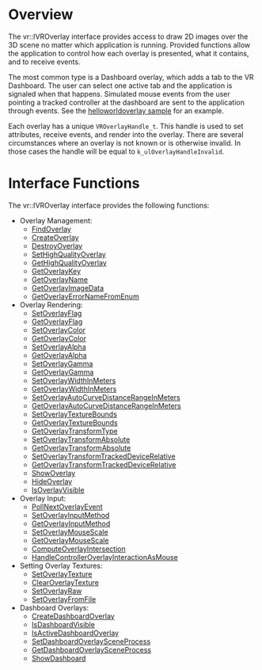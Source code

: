 # Overview

The vr::IVROverlay interface provides access to draw 2D images over the 3D scene no matter which application is running. Provided functions allow the application to control how each overlay is presented, what it contains, and to receive events.

The most common type is a Dashboard overlay, which adds a tab to the VR Dashboard. The user can select one active tab and the application is signaled when that happens. Simulated mouse events from the user pointing a tracked controller at the dashboard are sent to the application through events. See the [helloworldoverlay sample](https://github.com/ValveSoftware/openvr/tree/master/samples/helloworldoverlay) for an example.

Each overlay has a unique `VROverlayHandle_t`. This handle is used to set attributes, receive events, and render into the overlay. There are several circumstances where an overlay is not known or is otherwise invalid. In those cases the handle will be equal to `k_ulOverlayHandleInvalid`.

# Interface Functions

The vr::IVROverlay interface provides the following functions:
* Overlay Management:
  * [FindOverlay](https://github.com/ValveSoftware/openvr/wiki/IVROverlay::FindOverlay)
  * [CreateOverlay](https://github.com/ValveSoftware/openvr/wiki/IVROverlay::CreateOverlay)
  * [DestroyOverlay](https://github.com/ValveSoftware/openvr/wiki/IVROverlay::DestroyOverlay)
  * [SetHighQualityOverlay](https://github.com/ValveSoftware/openvr/wiki/IVROverlay::SetHighQualityOverlay)
  * [GetHighQualityOverlay](https://github.com/ValveSoftware/openvr/wiki/IVROverlay::GetHighQualityOverlay)
  * [GetOverlayKey](https://github.com/ValveSoftware/openvr/wiki/IVROverlay::GetOverlayKey)
  * [GetOverlayName](https://github.com/ValveSoftware/openvr/wiki/IVROverlay::GetOverlayName)
  * [GetOverlayImageData](https://github.com/ValveSoftware/openvr/wiki/IVROverlay::GetOverlayImageData)
  * [GetOverlayErrorNameFromEnum](https://github.com/ValveSoftware/openvr/wiki/IVROverlay::GetOverlayErrorNameFromEnum)
* Overlay Rendering:
  * [SetOverlayFlag](https://github.com/ValveSoftware/openvr/wiki/IVROverlay::SetOverlayFlag)
  * [GetOverlayFlag](https://github.com/ValveSoftware/openvr/wiki/IVROverlay::SetOverlayFlag)
  * [SetOverlayColor](https://github.com/ValveSoftware/openvr/wiki/IVROverlay::SetOverlayColor)
  * [GetOverlayColor](https://github.com/ValveSoftware/openvr/wiki/IVROverlay::SetOverlayColor)
  * [SetOverlayAlpha](https://github.com/ValveSoftware/openvr/wiki/IVROverlay::SetOverlayAlpha)
  * [GetOverlayAlpha](https://github.com/ValveSoftware/openvr/wiki/IVROverlay::SetOverlayAlpha)
  * [SetOverlayGamma](https://github.com/ValveSoftware/openvr/wiki/IVROverlay::SetOverlayGamma)
  * [GetOverlayGamma](https://github.com/ValveSoftware/openvr/wiki/IVROverlay::SetOverlayGamma)
  * [SetOverlayWidthInMeters](https://github.com/ValveSoftware/openvr/wiki/IVROverlay::SetOverlayWidthInMeters)
  * [GetOverlayWidthInMeters](https://github.com/ValveSoftware/openvr/wiki/IVROverlay::SetOverlayWidthInMeters)
  * [SetOverlayAutoCurveDistanceRangeInMeters](https://github.com/ValveSoftware/openvr/wiki/IVROverlay::SetOverlayAutoCurveDistanceRangeInMeters)
  * [GetOverlayAutoCurveDistanceRangeInMeters](https://github.com/ValveSoftware/openvr/wiki/IVROverlay::SetOverlayAutoCurveDistanceRangeInMeters)
  * [SetOverlayTextureBounds](https://github.com/ValveSoftware/openvr/wiki/IVROverlay::SetOverlayTextureBounds)
  * [GetOverlayTextureBounds](https://github.com/ValveSoftware/openvr/wiki/IVROverlay::SetOverlayTextureBounds)
  * [GetOverlayTransformType](https://github.com/ValveSoftware/openvr/wiki/IVROverlay::GetOverlayTransformType)
  * [SetOverlayTransformAbsolute](https://github.com/ValveSoftware/openvr/wiki/IVROverlay::SetOverlayTransformAbsolute)
  * [GetOverlayTransformAbsolute](https://github.com/ValveSoftware/openvr/wiki/IVROverlay::SetOverlayTransformAbsolute)
  * [SetOverlayTransformTrackedDeviceRelative](https://github.com/ValveSoftware/openvr/wiki/IVROverlay::SetOverlayTransformTrackedDeviceRelative)
  * [GetOverlayTransformTrackedDeviceRelative](https://github.com/ValveSoftware/openvr/wiki/IVROverlay::SetOverlayTransformTrackedDeviceRelative)
  * [ShowOverlay](https://github.com/ValveSoftware/openvr/wiki/IVROverlay::ShowOverlay)
  * [HideOverlay](https://github.com/ValveSoftware/openvr/wiki/IVROverlay::ShowOverlay)
  * [IsOverlayVisible](https://github.com/ValveSoftware/openvr/wiki/IVROverlay::IsOverlayVisible)
* Overlay Input:
  * [PollNextOverlayEvent](https://github.com/ValveSoftware/openvr/wiki/IVROverlay::PollNextOverlayEvent)
  * [SetOverlayInputMethod](https://github.com/ValveSoftware/openvr/wiki/IVROverlay::SetOverlayInputMethod)
  * [GetOverlayInputMethod](https://github.com/ValveSoftware/openvr/wiki/IVROverlay::SetOverlayInputMethod)
  * [SetOverlayMouseScale](https://github.com/ValveSoftware/openvr/wiki/IVROverlay::SetOverlayMouseScale)
  * [GetOverlayMouseScale](https://github.com/ValveSoftware/openvr/wiki/IVROverlay::SetOverlayMouseScale)
  * [ComputeOverlayIntersection](https://github.com/ValveSoftware/openvr/wiki/IVROverlay::ComputeOverlayIntersection)
  * [HandleControllerOverlayInteractionAsMouse](https://github.com/ValveSoftware/openvr/wiki/IVROverlay::HandleControllerOverlayInteractionAsMouse)
* Setting Overlay Textures:
  * [SetOverlayTexture](https://github.com/ValveSoftware/openvr/wiki/IVROverlay::SetOverlayTexture)
  * [ClearOverlayTexture](https://github.com/ValveSoftware/openvr/wiki/IVROverlay::ClearOverlayTexture)
  * [SetOverlayRaw](https://github.com/ValveSoftware/openvr/wiki/IVROverlay::SetOverlayRaw)
  * [SetOverlayFromFile](https://github.com/ValveSoftware/openvr/wiki/IVROverlay::SetOverlayFromFile)
* Dashboard Overlays:
  * [CreateDashboardOverlay](https://github.com/ValveSoftware/openvr/wiki/IVROverlay::CreateDashboardOverlay)
  * [IsDashboardVisible](https://github.com/ValveSoftware/openvr/wiki/IVROverlay::IsDashboardVisible)
  * [IsActiveDashboardOverlay](https://github.com/ValveSoftware/openvr/wiki/IVROverlay::IsActiveDashboardOverlay)
  * [SetDashboardOverlaySceneProcess](https://github.com/ValveSoftware/openvr/wiki/IVROverlay::SetDashboardOverlaySceneProcess)
  * [GetDashboardOverlaySceneProcess](https://github.com/ValveSoftware/openvr/wiki/IVROverlay::GetDashboardOverlaySceneProcess)
  * [ShowDashboard](https://github.com/ValveSoftware/openvr/wiki/IVROverlay::ShowDashboard)

